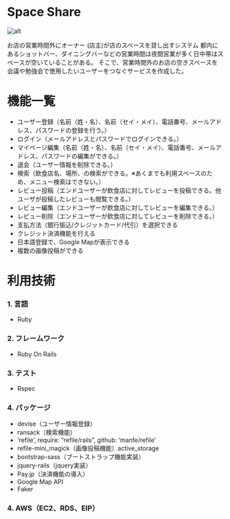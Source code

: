 # Space Share

![alt](https://user-images.githubusercontent.com/51279702/65826648-006b2500-e2c4-11e9-9ad6-3aa84920356c.png)


お店の営業時間外にオーナー (店主)が店のスペースを貸し出すシステム
都内にあるショットバー、ダイニングバーなどの営業時間は夜間営業が多く日中帯はスペースが空いていることがある。
そこで、営業時間外のお店の空きスペースを会議や勉強会で使用したいユーザーをつなぐサービスを作成した。

# 機能一覧
* ユーザー登録（名前（姓・名）、名前（セイ・メイ）、電話番号、メールアドレス、パスワードの登録を行う。）
* ログイン（メールアドレスとパスワードでログインできる。）
* マイページ編集（名前（姓・名）、名前（セイ・メイ）、電話番号、メールアドレス、パスワードの編集ができる。）
* 退会（ユーザー情報を削除できる。）
* 検索（飲食店名、場所、の検索ができる。※あくまでも利用スペースのため、メニュー検索はできない。）
* レビュー投稿（エンドユーザーが飲食店に対してレビューを投稿できる。他ユーザが投稿したレビューも閲覧できる。）
* レビュー編集（エンドユーザーが飲食店に対してレビューを編集できる。）
* レビュー削除（エンドユーザーが飲食店に対してレビューを削除できる。）
* 支払方法（銀行振込/クレジットカード/代引）を選択できる
* クレジット決済機能を行える
* 日本語登録で、Google Mapが表示できる
* 複数の画像投稿ができる

# 利用技術
### 1. 言語
- Ruby  
### 2. フレームワーク
- Ruby On Rails
### 3. テスト
- Rspec
### 4. パッケージ
- devise（ユーザー情報登録）
- ransack（検索機能）
- ‘refile’, require: “refile/rails”, github: ‘manfe/refile’
- refile-mini_magick（画像投稿機能）active_storage
- bootstrap-sass（ブートストラップ機能実装）
- jquery-rails（jquery実装）
- Pay.jp（決済機能の導入）
- Google Map API
- Faker
### 4. AWS（EC2、RDS、EIP）
